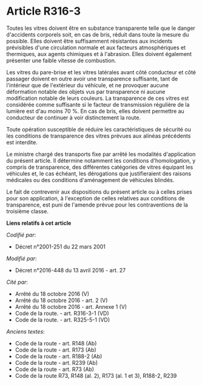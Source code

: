# Article R316-3

Toutes les vitres doivent être en substance transparente telle que le danger d'accidents corporels soit, en cas de bris,
réduit dans toute la mesure du possible. Elles doivent être suffisamment résistantes aux incidents prévisibles d'une
circulation normale et aux facteurs atmosphériques et thermiques, aux agents chimiques et à l'abrasion. Elles doivent
également présenter une faible vitesse de combustion.

Les vitres du pare-brise et les vitres latérales avant côté conducteur et côté passager doivent en outre avoir une
transparence suffisante, tant de l'intérieur que de l'extérieur du véhicule, et ne provoquer aucune déformation notable des
objets vus par transparence ni aucune modification notable de leurs couleurs. La transparence de ces vitres est considérée
comme suffisante si le facteur de transmission régulière de la lumière est d'au moins 70 %. En cas de bris, elles doivent
permettre au conducteur de continuer à voir distinctement la route.

Toute opération susceptible de réduire les caractéristiques de sécurité ou les conditions de transparence des vitres prévues
aux alinéas précédents est interdite.

Le ministre chargé des transports fixe par arrêté les modalités d'application du présent article. Il détermine notamment les
conditions d'homologation, y compris de transparence, des différentes catégories de vitres équipant les véhicules et, le cas
échéant, les dérogations que justifieraient des raisons médicales ou des conditions d'aménagement de véhicules blindés.

Le fait de contrevenir aux dispositions du présent article ou à celles prises pour son application, à l'exception de celles
relatives aux conditions de transparence, est puni de l'amende prévue pour les contraventions de la troisième classe.

**Liens relatifs à cet article**

_Codifié par_:

  - Décret n°2001-251 du 22 mars 2001

_Modifié par_:

  - Décret n°2016-448 du 13 avril 2016 - art. 27

_Cité par_:

  - Arrêté du 18 octobre 2016 (V)
  - Arrêté du 18 octobre 2016 - art. 2 (V)
  - Arrêté du 18 octobre 2016 - art. Annexe 1 (V)
  - Code de la route. - art. R316-3-1 (VD)
  - Code de la route. - art. R325-5-1 (VD)

_Anciens textes_:

  - Code de la route - art. R148 (Ab)
  - Code de la route - art. R173 (Ab)
  - Code de la route - art. R188-2 (Ab)
  - Code de la route - art. R239 (Ab)
  - Code de la route - art. R73 (Ab)
  - Code de la route R73, R148 (al. 2), R173 (al. 1 et 3), R188-2, R239
